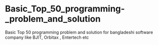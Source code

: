 # Basic_Top_50_programming-_problem_and_solution
Basic Top 50 programming problem and solution for bangladeshi software company like BJIT, Orbitax , Entertech etc
